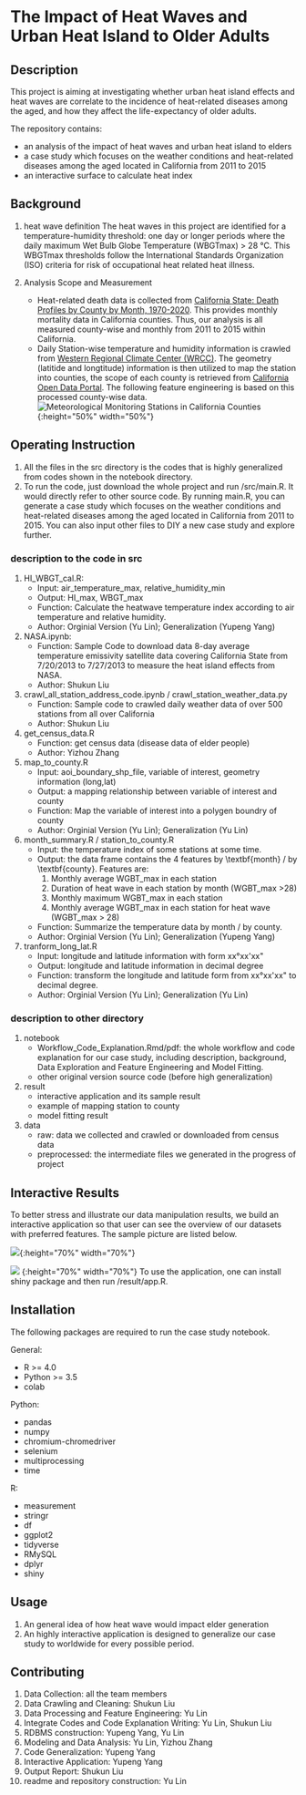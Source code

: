 # The Impact of Heat Waves and Urban Heat Island to Older Adults

## Description
This project is aiming at investigating whether urban heat island effects and heat waves are correlate to the incidence of heat-related diseases among the aged, and how they affect the life-expectancy of older adults. 

The repository contains:
- an analysis of the impact of heat waves and urban heat island to elders
- a case study which focuses on the weather conditions and heat-related diseases among the aged located in California from 2011 to 2015
- an interactive surface to calculate heat index

## Background
1. heat wave definition
   The heat waves in this project are identified for a temperature-humidity threshold: one day or longer periods where the daily maximum Wet Bulb Globe Temperature (WBGTmax) > 28 °C. This WBGTmax thresholds follow the International Standards Organization (ISO) criteria for risk of occupational heat related heat illness. 

2. Analysis Scope and Measurement
   - Heat-related death data is collected from [California State: Death Profiles by County by Month, 1970-2020](https://data.chhs.ca.gov/dataset/death-profiles-by-county). This provides monthly mortality data in California counties. Thus, our analysis is all measured county-wise and monthly from 2011 to 2015 within California. 
   - Daily Station-wise temperature and humidity information is crawled from [Western Regional Climate Center (WRCC)](https://wrcc.dri.edu/cgi-bin/wea_monsum.pl?ca). The geometry (latitide and longtitude) information is then utilized to map the station into counties, the scope of each county is retrieved from [California Open Data Portal](https://data.ca.gov/dataset/california-counties). The following feature engineering is based on this processed county-wise data. ![Meteorological Monitoring Stations in California Counties](https://gitlab.umich.edu/506-heatwave-and-old-people/heatwave-and-old-people/-/raw/main/result/map_station_county.png){:height="50%" width="50%"}

## Operating Instruction
1. All the files in the src directory is the codes that is highly generalized from codes shown in the notebook directory.
2. To run the code, just download the whole project and run /src/main.R. It would directly refer to other source code. By running main.R, you can generate a case study which focuses on the weather conditions and heat-related diseases among the aged located in California from 2011 to 2015. You can also input other files to DIY a new case study and explore further.
### description to the code in src
1. HI_WBGT_cal.R: 
   - Input: air_temperature_max, relative_humidity_min
   - Output: HI_max, WBGT_max
   - Function: Calculate the heatwave temperature index according to air temperature and relative humidity.
   - Author: Orginial Version (Yu Lin); Generalization (Yupeng Yang)
2. NASA.ipynb:
   - Function: Sample Code to download data 8-day average temperature emissivity satellite data covering California State
   from 7/20/2013 to 7/27/2013 to measure the heat island effects from NASA.
   - Author: Shukun Liu
3. crawl_all_station_address_code.ipynb / crawl_station_weather_data.py
   - Function: Sample code to crawled daily weather data of over 500 stations from all over California
   - Author: Shukun Liu
4. get_census_data.R
   - Function: get census data (disease data of elder people)
   - Author: Yizhou Zhang
5. map_to_county.R
   - Input: aoi_boundary_shp_file, variable of interest, geometry information (long,lat)
   - Output: a mapping relationship between variable of interest and county
   - Function: Map the variable of interest into a polygen boundry of county
   - Author: Orginial Version (Yu Lin); Generalization (Yu Lin)
6. month_summary.R / station_to_county.R
   - Input: the temperature index of some stations at some time.
   - Output: the data frame contains the 4 features by \textbf{month} / by \textbf{county}. Features are:
      1) Monthly average WGBT_max in each station
      2) Duration of heat wave in each station by month (WGBT_max >28)
      3) Monthly maximum WGBT_max in each station
      4) Monthly average WGBT_max in each station for heat wave (WGBT_max > 28)
   - Function: Summarize the temperature data by month / by county.
   - Author: Orginial Version (Yu Lin); Generalization (Yupeng Yang)
7. tranform_long_lat.R
   - Input: longitude and latitude information with form xx°xx'xx"
   - Output: longitude and latitude information in decimal degree
   - Function: transform the longitude and latitude form from xx°xx'xx" to decimal degree.
   - Author: Orginial Version (Yu Lin); Generalization (Yu Lin)

### description to other directory
1. notebook
   - Workflow_Code_Explanation.Rmd/pdf: the whole workflow and code explanation for our case study, including description, background, Data Exploration and Feature Engineering and Model Fitting.
   - other original version source code (before high generalization)
2. result
   - interactive application and its sample result
   - example of mapping station to county
   - model fitting result
3. data
   - raw: data we collected and crawled or downloaded from census data
   - preprocessed: the intermediate files we generated in the progress of project


## Interactive Results
To better stress and illustrate our data manipulation results, we build an interactive application so that user can see the overview of our datasets with preferred features. The sample picture are listed below.

![](https://gitlab.umich.edu/506-heatwave-and-old-people/heatwave-and-old-people/-/raw/main/result/app_sample_result_1.JPG){:height="70%" width="70%"}

![](https://gitlab.umich.edu/506-heatwave-and-old-people/heatwave-and-old-people/-/raw/main/result/app_sample_result_2.JPG)
{:height="70%" width="70%"}
To use the application, one can install shiny package and then run /result/app.R.

## Installation
The following packages are required to run the case study notebook.

General: 
- R >= 4.0
- Python >= 3.5
- colab

Python:
- pandas
- numpy
- chromium-chromedriver 
- selenium
- multiprocessing
- time

R:
- measurement
- stringr
- df
- ggplot2
- tidyverse
- RMySQL
- dplyr
- shiny

## Usage
1. An general idea of how heat wave would impact elder generation
2. An highly interactive application is designed to generalize our case study to worldwide for every possible period.


## Contributing
1. Data Collection: all the team members
2. Data Crawling and Cleaning: Shukun Liu
3. Data Processing and Feature Engineering: Yu Lin
4. Integrate Codes and Code Explanation Writing: Yu Lin, Shukun Liu
5. RDBMS construction: Yupeng Yang, Yu Lin
6. Modeling and Data Analysis: Yu Lin, Yizhou Zhang
7. Code Generalization: Yupeng Yang
8. Interactive Application: Yupeng Yang
9. Output Report: Shukun Liu
10. readme and repository construction: Yu Lin

